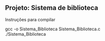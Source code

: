 ## Projeto:  Sistema de biblioteca

Instruções para compilar

gcc -o Sistema_Biblioteca Sistema_Biblioteca.c    
./Sistema_Biblioteca